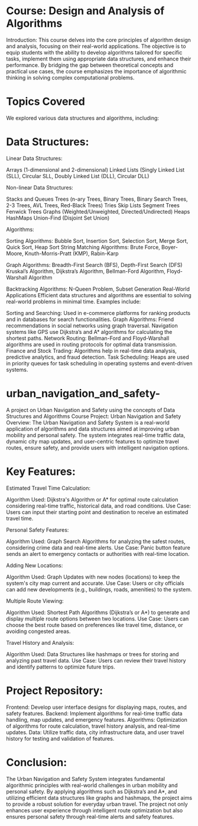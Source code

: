 # Course: Design and Analysis of Algorithms
Introduction:
This course delves into the core principles of algorithm design and analysis, focusing on their real-world applications. The objective is to equip students with the ability to develop algorithms tailored for specific tasks, implement them using appropriate data structures, and enhance their performance. By bridging the gap between theoretical concepts and practical use cases, the course emphasizes the importance of algorithmic thinking in solving complex computational problems.

# Topics Covered
We explored various data structures and algorithms, including:

# Data Structures:

Linear Data Structures:

Arrays (1-dimensional and 2-dimensional)
Linked Lists (Singly Linked List (SLL), Circular SLL, Doubly Linked List (DLL), Circular DLL)


Non-linear Data Structures:

Stacks and Queues
Trees (n-ary Trees, Binary Trees, Binary Search Trees, 2-3 Trees, AVL Trees, Red-Black Trees)
Tries
Skip Lists
Segment Trees
Fenwick Trees
Graphs (Weighted/Unweighted, Directed/Undirected)
Heaps
HashMaps
Union-Find (Disjoint Set Union)


Algorithms:

Sorting Algorithms:
Bubble Sort, Insertion Sort, Selection Sort, Merge Sort, Quick Sort, Heap Sort
String Matching Algorithms:
Brute Force, Boyer-Moore, Knuth-Morris-Pratt (KMP), Rabin-Karp

Graph Algorithms:
Breadth-First Search (BFS), Depth-First Search (DFS)
Kruskal’s Algorithm, Dijkstra’s Algorithm, Bellman-Ford Algorithm, Floyd-Warshall Algorithm

Backtracking Algorithms:
N-Queen Problem, Subset Generation
Real-World Applications
Efficient data structures and algorithms are essential to solving real-world problems in minimal time. Examples include:

Sorting and Searching: Used in e-commerce platforms for ranking products and in databases for search functionalities.
Graph Algorithms:
Friend recommendations in social networks using graph traversal.
Navigation systems like GPS use Dijkstra’s and A* algorithms for calculating the shortest paths.
Network Routing:
Bellman-Ford and Floyd-Warshall algorithms are used in routing protocols for optimal data transmission.
Finance and Stock Trading:
Algorithms help in real-time data analysis, predictive analytics, and fraud detection.
Task Scheduling:
Heaps are used in priority queues for task scheduling in operating systems and event-driven systems.


# urban_navigation_and_safety-
A project on Urban Navigation and Safety using the concepts of Data Structures and Algorithms 
Course Project: Urban Navigation and Safety 
Overview:
The Urban Navigation and Safety System is a real-world application of algorithms and data structures aimed at improving urban mobility and personal safety. The system integrates real-time traffic data, dynamic city map updates, and user-centric features to optimize travel routes, ensure safety, and provide users with intelligent navigation options.

# Key Features:
Estimated Travel Time Calculation:

Algorithm Used: Dijkstra's Algorithm or A* for optimal route calculation considering real-time traffic, historical data, and road conditions.
Use Case: Users can input their starting point and destination to receive an estimated travel time.


Personal Safety Features:

Algorithm Used: Graph Search Algorithms for analyzing the safest routes, considering crime data and real-time alerts.
Use Case: Panic button feature sends an alert to emergency contacts or authorities with real-time location.


Adding New Locations:

Algorithm Used: Graph Updates with new nodes (locations) to keep the system's city map current and accurate.
Use Case: Users or city officials can add new developments (e.g., buildings, roads, amenities) to the system.


Multiple Route Viewing:

Algorithm Used: Shortest Path Algorithms (Dijkstra’s or A*) to generate and display multiple route options between two locations.
Use Case: Users can choose the best route based on preferences like travel time, distance, or avoiding congested areas.


Travel History and Analysis:

Algorithm Used: Data Structures like hashmaps or trees for storing and analyzing past travel data.
Use Case: Users can review their travel history and identify patterns to optimize future trips.


# Project Repository:
Frontend: Develop user interface designs for displaying maps, routes, and safety features.
Backend: Implement algorithms for real-time traffic data handling, map updates, and emergency features.
Algorithms: Optimization of algorithms for route calculation, travel history analysis, and real-time updates.
Data: Utilize traffic data, city infrastructure data, and user travel history for testing and validation of features.

# Conclusion:
The Urban Navigation and Safety System integrates fundamental algorithmic principles with real-world challenges in urban mobility and personal safety. By applying algorithms such as Dijkstra’s and A*, and utilizing efficient data structures like graphs and hashmaps, the project aims to provide a robust solution for everyday urban travel. The project not only enhances user experience through intelligent route optimization but also ensures personal safety through real-time alerts and safety features.
